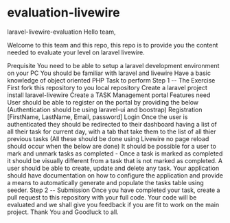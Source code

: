 # evaluation-livewire
laravel-livewire-evaluation
Hello team,

Welcome to this team and this repo, this repo is to provide you the content needed to evaluate your level on laravel livewire.

Prequisite
You need to be able to setup a laravel development environment on your PC
You should be familiar with laravel and livewire
Have a basic knowledge of object oriented PHP
Task to perform
Step 1 -- The Exercise
First fork this repository to you local repository
Create a laravel project install laravel-livewire
Create a TASK Management portal
Features need
User should be able to register on the portal by providing the below (Authentication should be using laravel-ui and boostrap)
Registration [FirstName, LastName, Email, password]
Login
Once the user is authenticated they should be redirected to their dashboard having a list of all their task for current day, with a tab that take them to the list of all thier previous tasks (All these should be done using Livewire no page reload should occur when the below are done)
It should be possible for a user to mark and unmark tasks as completed - Once a task is marked as completed it should be visually different from a task that is not marked as completed.
A user should be able to create, update and delete any task.
Your application should have documentation on how to configure the application and provide a means to automatically generate and populate the tasks table using seeder.
Step 2 -- Submission
Once you have completed your task, create a pull request to this repository with your full code.
Your code will be evaluated and we shall give you feedback if you are fit to work on the main project.
Thank You and Goodluck to all.
